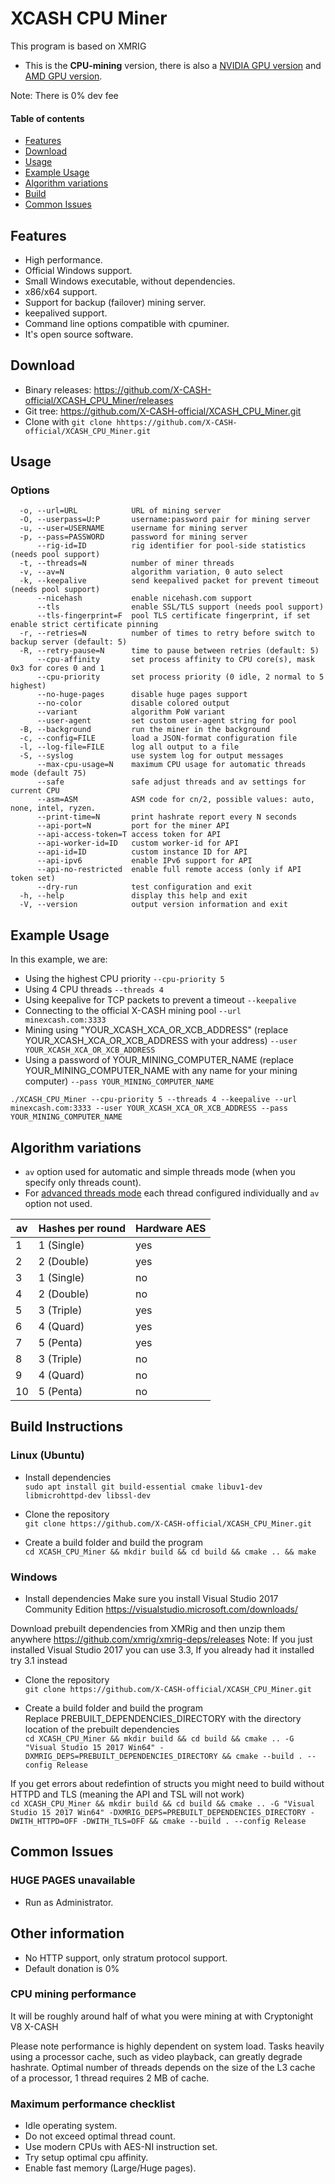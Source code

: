 # XCASH CPU Miner

This program is based on XMRIG
* This is the **CPU-mining** version, there is also a [NVIDIA GPU version](https://github.com/X-CASH-official/XCASH_NVIDIA_Miner) and [AMD GPU version](https://github.com/X-CASH-official/XCASH_AMD_Miner).

Note: There is 0% dev fee

#### Table of contents
* [Features](#features)
* [Download](#download)
* [Usage](#usage)
* [Example Usage](#example-usage)
* [Algorithm variations](#algorithm-variations)
* [Build](#build-instructions)
* [Common Issues](#common-issues)

## Features
* High performance.
* Official Windows support.
* Small Windows executable, without dependencies.
* x86/x64 support.
* Support for backup (failover) mining server.
* keepalived support.
* Command line options compatible with cpuminer.
* It's open source software.

## Download
* Binary releases: https://github.com/X-CASH-official/XCASH_CPU_Miner/releases
* Git tree: https://github.com/X-CASH-official/XCASH_CPU_Miner.git
* Clone with `git clone hhttps://github.com/X-CASH-official/XCASH_CPU_Miner.git`

## Usage

### Options
```
  -o, --url=URL            URL of mining server
  -O, --userpass=U:P       username:password pair for mining server
  -u, --user=USERNAME      username for mining server
  -p, --pass=PASSWORD      password for mining server
      --rig-id=ID          rig identifier for pool-side statistics (needs pool support)
  -t, --threads=N          number of miner threads
  -v, --av=N               algorithm variation, 0 auto select
  -k, --keepalive          send keepalived packet for prevent timeout (needs pool support)
      --nicehash           enable nicehash.com support
      --tls                enable SSL/TLS support (needs pool support)
      --tls-fingerprint=F  pool TLS certificate fingerprint, if set enable strict certificate pinning
  -r, --retries=N          number of times to retry before switch to backup server (default: 5)
  -R, --retry-pause=N      time to pause between retries (default: 5)
      --cpu-affinity       set process affinity to CPU core(s), mask 0x3 for cores 0 and 1
      --cpu-priority       set process priority (0 idle, 2 normal to 5 highest)
      --no-huge-pages      disable huge pages support
      --no-color           disable colored output
      --variant            algorithm PoW variant
      --user-agent         set custom user-agent string for pool
  -B, --background         run the miner in the background
  -c, --config=FILE        load a JSON-format configuration file
  -l, --log-file=FILE      log all output to a file
  -S, --syslog             use system log for output messages
      --max-cpu-usage=N    maximum CPU usage for automatic threads mode (default 75)
      --safe               safe adjust threads and av settings for current CPU
      --asm=ASM            ASM code for cn/2, possible values: auto, none, intel, ryzen.
      --print-time=N       print hashrate report every N seconds
      --api-port=N         port for the miner API
      --api-access-token=T access token for API
      --api-worker-id=ID   custom worker-id for API
      --api-id=ID          custom instance ID for API
      --api-ipv6           enable IPv6 support for API
      --api-no-restricted  enable full remote access (only if API token set)
      --dry-run            test configuration and exit
  -h, --help               display this help and exit
  -V, --version            output version information and exit
```

## Example Usage
In this example, we are:
* Using the highest CPU priority `--cpu-priority 5`
* Using 4 CPU threads `--threads 4`
* Using keepalive for TCP packets to prevent a timeout `--keepalive`
* Connecting to the official X-CASH mining pool `--url minexcash.com:3333`
* Mining using "YOUR_XCASH_XCA_OR_XCB_ADDRESS" (replace YOUR_XCASH_XCA_OR_XCB_ADDRESS with your address) `--user YOUR_XCASH_XCA_OR_XCB_ADDRESS`
* Using a password of YOUR_MINING_COMPUTER_NAME (replace YOUR_MINING_COMPUTER_NAME with any name for your mining computer) `--pass YOUR_MINING_COMPUTER_NAME`  

`./XCASH_CPU_Miner --cpu-priority 5 --threads 4 --keepalive --url minexcash.com:3333 --user YOUR_XCASH_XCA_OR_XCB_ADDRESS --pass YOUR_MINING_COMPUTER_NAME`  

## Algorithm variations

- `av` option used for automatic and simple threads mode (when you specify only threads count).
- For [advanced threads mode](https://github.com/xmrig/xmrig/issues/563) each thread configured individually and `av` option not used.

| av | Hashes per round | Hardware AES |
|----|------------------|--------------|
| 1  | 1 (Single)       | yes          |
| 2  | 2 (Double)       | yes          |
| 3  | 1 (Single)       | no           |
| 4  | 2 (Double)       | no           |
| 5  | 3 (Triple)       | yes          |
| 6  | 4 (Quard)        | yes          |
| 7  | 5 (Penta)        | yes          |
| 8  | 3 (Triple)       | no           |
| 9  | 4 (Quard)        | no           |
| 10 | 5 (Penta)        | no           |

## Build Instructions

### Linux (Ubuntu)
* Install dependencies  
`sudo apt install git build-essential cmake libuv1-dev libmicrohttpd-dev libssl-dev`

* Clone the repository  
`git clone https://github.com/X-CASH-official/XCASH_CPU_Miner.git`

* Create a build folder and build the program  
`cd XCASH_CPU_Miner && mkdir build && cd build && cmake .. && make`

### Windows
* Install dependencies
Make sure you install Visual Studio 2017 Community Edition
https://visualstudio.microsoft.com/downloads/

Download prebuilt dependencies from XMRig and then unzip them anywhere
https://github.com/xmrig/xmrig-deps/releases
Note: If you just installed Visual Studio 2017 you can use 3.3, If you already had it installed try 3.1 instead

* Clone the repository   
`git clone https://github.com/X-CASH-official/XCASH_CPU_Miner.git`

* Create a build folder and build the program  
Replace PREBUILT_DEPENDENCIES_DIRECTORY with the directory location of the prebuilt dependencies  
`cd XCASH_CPU_Miner && mkdir build && cd build && cmake .. -G "Visual Studio 15 2017 Win64" -DXMRIG_DEPS=PREBUILT_DEPENDENCIES_DIRECTORY && cmake --build . --config Release`

If you get errors about redefintion of structs you might need to build without HTTPD and TLS (meaning the API and TSL will not work)  
`cd XCASH_CPU_Miner && mkdir build && cd build && cmake .. -G "Visual Studio 15 2017 Win64" -DXMRIG_DEPS=PREBUILT_DEPENDENCIES_DIRECTORY -DWITH_HTTPD=OFF -DWITH_TLS=OFF && cmake --build . --config Release`

## Common Issues
### HUGE PAGES unavailable
* Run as Administrator.

## Other information
* No HTTP support, only stratum protocol support.
* Default donation is 0%


### CPU mining performance
It will be roughly around half of what you were mining at with Cryptonight V8 X-CASH

Please note performance is highly dependent on system load. Tasks heavily using a processor cache, such as video playback, can greatly degrade hashrate. Optimal number of threads depends on the size of the L3 cache of a processor, 1 thread requires 2 MB of cache.

### Maximum performance checklist
* Idle operating system.
* Do not exceed optimal thread count.
* Use modern CPUs with AES-NI instruction set.
* Try setup optimal cpu affinity.
* Enable fast memory (Large/Huge pages).
